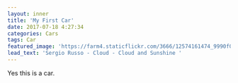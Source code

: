 ```yaml
---
layout: inner
title: 'My First Car'
date: 2017-07-18 4:27:34
categories: Cars
tags: Car
featured_image: 'https://farm4.staticflickr.com/3666/12574161474_9990f00f15_z_d.jpg'
lead_text: 'Sergio Russo - Cloud - Cloud and Sunshine '
---
```


Yes this is a car.

